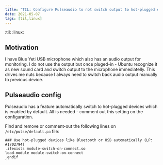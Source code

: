 ```yaml
---
title: "TIL: Configure Pulseaudio to not switch output to hot-plugged devices"
date: 2021-05-07
tags: [til,linux]
---
```


:til: :linux:

## Motivation

I have Blue Yeti USB microphone which also has an audio output for monitoring.
I do not use the output but once pluged-in - Ubuntu recognize it as new sound
card and switch output to the microphone immediatelly. This drives me nuts
because I always need to switch back audio output manually to previous device.

## Pulseaudio config

Pulseaudio has a feature automatically switch to hot-plugged devices which is
enabled by default. All is needed - comment out this setting on the
configuration.

Find and remove or comment-out the following lines on `/etc/pulse/default.pa`
file:

```
### Use hot-plugged devices like Bluetooth or USB automatically (LP: #1702794)
.ifexists module-switch-on-connect.so
load-module module-switch-on-connect
.endif
``
